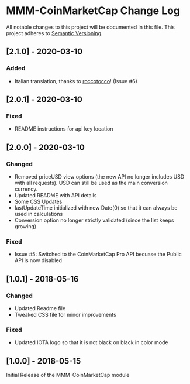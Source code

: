 # MMM-CoinMarketCap Change Log
All notable changes to this project will be documented in this file.
This project adheres to [Semantic Versioning](http://semver.org/).

## [2.1.0] - 2020-03-10

### Added
- Italian translation, thanks to [roccotocco](https://github.com/roccotocco)! (Issue #6)

## [2.0.1] - 2020-03-10

### Fixed
- README instructions for api key location

## [2.0.0] - 2020-03-10

### Changed
- Removed priceUSD view options (the new API no longer includes USD with all requests).  USD can still be used as the main conversion currency.  
- Updated README with API details
- Some CSS Updates
- lastUpdateTime initialized with new Date(0) so that it can always be used in calculations
- Conversion option no longer strictly validated (since the list keeps growing)

### Fixed
- Issue #5: Switched to the CoinMarketCap Pro API becuase the Public API is now disabled

## [1.0.1] - 2018-05-16

### Changed
- Updated Readme file
- Tweaked CSS file for minor improvements

### Fixed
- Updated IOTA logo so that it is not black on black in color mode


## [1.0.0] - 2018-05-15

Initial Release of the MMM-CoinMarketCap module
